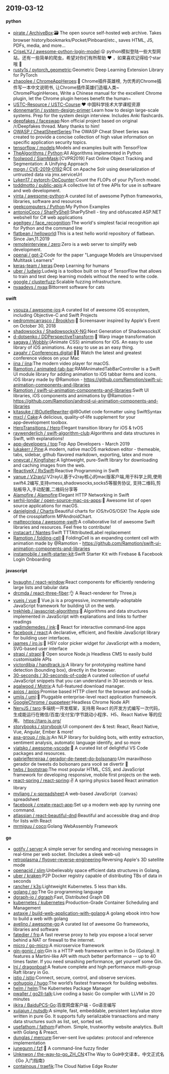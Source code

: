 ## 2019-03-12

#### python
* [pirate / ArchiveBox](https://github.com/pirate/ArchiveBox):🗃
The open source self-hosted web archive. Takes browser history/bookmarks/Pocket/Pinboard/etc., saves HTML, JS, PDFs, media, and more...
* [CriseLYJ / awesome-python-login-model](https://github.com/CriseLYJ/awesome-python-login-model):😮
python模拟登陆一些大型网站，还有一些简单的爬虫，希望对你们有所帮助
❤️
，如果喜欢记得给个star哦
🌟
* [rusty1s / pytorch_geometric](https://github.com/rusty1s/pytorch_geometric):Geometric Deep Learning Extension Library for PyTorch
* [zhaoolee / ChromeAppHeroes](https://github.com/zhaoolee/ChromeAppHeroes):🌈
Chrome插件英雄榜, 为优秀的Chrome插件写一本中文说明书, 让Chrome插件英雄们造福人类~ ChromePluginHeroes, Write a Chinese manual for the excellent Chrome plugin, let the Chrome plugin heroes benefit the human~
* [USTC-Resource / USTC-Course](https://github.com/USTC-Resource/USTC-Course):❤️
中国科学技术大学课程资源
* [donnemartin / system-design-primer](https://github.com/donnemartin/system-design-primer):Learn how to design large-scale systems. Prep for the system design interview. Includes Anki flashcards.
* [deepfakes / faceswap](https://github.com/deepfakes/faceswap):Non official project based on original /r/Deepfakes thread. Many thanks to him!
* [OWASP / CheatSheetSeries](https://github.com/OWASP/CheatSheetSeries):The OWASP Cheat Sheet Series was created to provide a concise collection of high value information on specific application security topics.
* [tensorflow / models](https://github.com/tensorflow/models):Models and examples built with TensorFlow
* [TheAlgorithms / Python](https://github.com/TheAlgorithms/Python):All Algorithms implemented in Python
* [foolwood / SiamMask](https://github.com/foolwood/SiamMask):[CVPR2019] Fast Online Object Tracking and Segmentation: A Unifying Approach
* [mpgn / CVE-2019-0192](https://github.com/mpgn/CVE-2019-0192):RCE on Apache Solr using deserialization of untrusted data via jmx.serviceUrl
* [Lyken17 / pytorch-OpCounter](https://github.com/Lyken17/pytorch-OpCounter):Count the FLOPs of your PyTorch model.
* [toddmotto / public-apis](https://github.com/toddmotto/public-apis):A collective list of free APIs for use in software and web development.
* [vinta / awesome-python](https://github.com/vinta/awesome-python):A curated list of awesome Python frameworks, libraries, software and resources
* [geekcomputers / Python](https://github.com/geekcomputers/Python):My Python Examples
* [antonioCoco / SharPyShell](https://github.com/antonioCoco/SharPyShell):SharPyShell - tiny and obfuscated ASP.NET webshell for C# web applications
* [ageitgey / face_recognition](https://github.com/ageitgey/face_recognition):The world's simplest facial recognition api for Python and the command line
* [flatbean / helloworld](https://github.com/flatbean/helloworld):This is a test hello world repository of flatbean. Since Jan,11.2019
* [remoteinterview / zero](https://github.com/remoteinterview/zero):Zero is a web server to simplify web development.
* [openai / gpt-2](https://github.com/openai/gpt-2):Code for the paper "Language Models are Unsupervised Multitask Learners"
* [keras-team / keras](https://github.com/keras-team/keras):Deep Learning for humans
* [uber / ludwig](https://github.com/uber/ludwig):Ludwig is a toolbox built on top of TensorFlow that allows to train and test deep learning models without the need to write code.
* [google / clusterfuzz](https://github.com/google/clusterfuzz):Scalable fuzzing infrastructure.
* [nyaadevs / nyaa](https://github.com/nyaadevs/nyaa):Bittorrent software for cats

#### swift
* [vsouza / awesome-ios](https://github.com/vsouza/awesome-ios):A curated list of awesome iOS ecosystem, including Objective-C and Swift Projects
* [pedrommcarrasco / Brooklyn](https://github.com/pedrommcarrasco/Brooklyn):🍎
Screensaver inspired by Apple's Event on October 30, 2018
* [shadowsocks / ShadowsocksX-NG](https://github.com/shadowsocks/ShadowsocksX-NG):Next Generation of ShadowsocksX
* [d-dotsenko / DDPerspectiveTransform](https://github.com/d-dotsenko/DDPerspectiveTransform):🔲
Warp image transformation
* [sagaya / Wobbly](https://github.com/sagaya/Wobbly):(Animate CSS) animations for iOS. An easy to use library of iOS animations. As easy to use as an easy thing.
* [zagahr / Conferences.digital](https://github.com/zagahr/Conferences.digital):👨‍💻
Watch the latest and greatest conference videos on your Mac
* [iina / iina](https://github.com/iina/iina):The modern video player for macOS.
* [Ramotion / animated-tab-bar](https://github.com/Ramotion/animated-tab-bar):RAMAnimatedTabBarController is a Swift UI module library for adding animation to iOS tabbar items and icons. iOS library made by @Ramotion - https://github.com/Ramotion/swift-ui-animation-components-and-libraries
* [Ramotion / swift-ui-animation-components-and-libraries](https://github.com/Ramotion/swift-ui-animation-components-and-libraries):Swift UI libraries, iOS components and animations by @Ramotion - https://github.com/Ramotion/android-ui-animation-components-and-libraries
* [kitasuke / IBOutletRewriter](https://github.com/kitasuke/IBOutletRewriter):@IBOutlet code formatter using SwiftSyntax
* [mxcl / Cake](https://github.com/mxcl/Cake):A delicious, quality‑of‑life supplement for your app‑development toolbox.
* [HeroTransitions / Hero](https://github.com/HeroTransitions/Hero):Elegant transition library for iOS & tvOS
* [raywenderlich / swift-algorithm-club](https://github.com/raywenderlich/swift-algorithm-club):Algorithms and data structures in Swift, with explanations!
* [app-developers / top](https://github.com/app-developers/top):Top App Developers - March 2019
* [lukakerr / Pine](https://github.com/lukakerr/Pine):A modern, native macOS markdown editor - themeable, tabs, sidebar, github flavored markdown, exporting, latex and more
* [onevcat / Kingfisher](https://github.com/onevcat/Kingfisher):A lightweight, pure-Swift library for downloading and caching images from the web.
* [ReactiveX / RxSwift](https://github.com/ReactiveX/RxSwift):Reactive Programming in Swift
* [yanue / V2rayU](https://github.com/yanue/V2rayU):V2rayU,基于v2ray核心的mac版客户端,用于科学上网,使用swift4.2编写,支持vmess,shadowsocks,socks5等服务协议, 支持二维码,剪贴板导入,手动配置,二维码分享等
* [Alamofire / Alamofire](https://github.com/Alamofire/Alamofire):Elegant HTTP Networking in Swift
* [serhii-londar / open-source-mac-os-apps](https://github.com/serhii-londar/open-source-mac-os-apps):🚀
Awesome list of open source applications for macOS.
* [danielgindi / Charts](https://github.com/danielgindi/Charts):Beautiful charts for iOS/tvOS/OSX! The Apple side of the crossplatform MPAndroidChart.
* [matteocrippa / awesome-swift](https://github.com/matteocrippa/awesome-swift):A collaborative list of awesome Swift libraries and resources. Feel free to contribute!
* [instacart / Nantes](https://github.com/instacart/Nantes):Swift TTTAttributedLabel replacement
* [Ramotion / folding-cell](https://github.com/Ramotion/folding-cell):📃
FoldingCell is an expanding content cell with animation made by @Ramotion - https://github.com/Ramotion/swift-ui-animation-components-and-libraries
* [instamobile / swift-starter-kit](https://github.com/instamobile/swift-starter-kit):Swift Starter Kit with Firebase & Facebook Login Onboarding

#### javascript
* [bvaughn / react-window](https://github.com/bvaughn/react-window):React components for efficiently rendering large lists and tabular data
* [drcmda / react-three-fiber](https://github.com/drcmda/react-three-fiber):👌
A React-renderer for Three.js
* [vuejs / vue](https://github.com/vuejs/vue):🖖
Vue.js is a progressive, incrementally-adoptable JavaScript framework for building UI on the web.
* [trekhleb / javascript-algorithms](https://github.com/trekhleb/javascript-algorithms):📝
Algorithms and data structures implemented in JavaScript with explanations and links to further readings
* [vadimdemedes / ink](https://github.com/vadimdemedes/ink):🌈
React for interactive command-line apps
* [facebook / react](https://github.com/facebook/react):A declarative, efficient, and flexible JavaScript library for building user interfaces.
* [jaames / iro.js](https://github.com/jaames/iro.js):🎨
HSV color picker widget for JavaScript with a modern, SVG-based user interface
* [strapi / strapi](https://github.com/strapi/strapi):🚀
Open source Node.js Headless CMS to easily build customisable APIs
* [victordibia / handtrack.js](https://github.com/victordibia/handtrack.js):A library for prototyping realtime hand detection (bounding box), directly in the browser.
* [30-seconds / 30-seconds-of-code](https://github.com/30-seconds/30-seconds-of-code):A curated collection of useful JavaScript snippets that you can understand in 30 seconds or less.
* [agalwood / Motrix](https://github.com/agalwood/Motrix):A full-featured download manager.
* [axios / axios](https://github.com/axios/axios):Promise based HTTP client for the browser and node.js
* [umijs / umi](https://github.com/umijs/umi):🌋
Pluggable enterprise-level react application framework.
* [GoogleChrome / puppeteer](https://github.com/GoogleChrome/puppeteer):Headless Chrome Node API
* [NervJS / taro](https://github.com/NervJS/taro):多端统一开发框架，支持用 React 的开发方式编写一次代码，生成能运行在微信/百度/支付宝/字节跳动小程序、H5、React Native 等的应用。 https://taro.js.org/
* [storybooks / storybook](https://github.com/storybooks/storybook):UI component dev & test: React, React Native, Vue, Angular, Ember & more!
* [axa-group / nlp.js](https://github.com/axa-group/nlp.js):An NLP library for building bots, with entity extraction, sentiment analysis, automatic language identify, and so more
* [viatsko / awesome-vscode](https://github.com/viatsko/awesome-vscode):🎨
A curated list of delightful VS Code packages and resources.
* [gabrielferreiraa / gerador-de-tweet-do-bolsonaro](https://github.com/gabrielferreiraa/gerador-de-tweet-do-bolsonaro):Um maravilhoso gerador de tweets do bolsonaro para você se divertir
🔫
* [twbs / bootstrap](https://github.com/twbs/bootstrap):The most popular HTML, CSS, and JavaScript framework for developing responsive, mobile first projects on the web.
* [react-spring / react-spring](https://github.com/react-spring/react-spring):✌️
A spring physics based React animation library
* [myliang / x-spreadsheet](https://github.com/myliang/x-spreadsheet):A web-based JavaScript（canvas） spreadsheet
* [facebook / create-react-app](https://github.com/facebook/create-react-app):Set up a modern web app by running one command.
* [atlassian / react-beautiful-dnd](https://github.com/atlassian/react-beautiful-dnd):Beautiful and accessible drag and drop for lists with React
* [mrmiguu / coco](https://github.com/mrmiguu/coco):Golang WebAssembly Framework

#### go
* [gotify / server](https://github.com/gotify/server):A simple server for sending and receiving messages in real-time per web socket. (Includes a sleek web-ui)
* [retroplasma / flyover-reverse-engineering](https://github.com/retroplasma/flyover-reverse-engineering):Reversing Apple's 3D satellite mode
* [openacid / slim](https://github.com/openacid/slim):Unbelievably space efficient data structures in Golang.
* [uber / kraken](https://github.com/uber/kraken):P2P Docker registry capable of distributing TBs of data in seconds
* [rancher / k3s](https://github.com/rancher/k3s):Lightweight Kubernetes. 5 less than k8s.
* [golang / go](https://github.com/golang/go):The Go programming language
* [dgraph-io / dgraph](https://github.com/dgraph-io/dgraph):Fast, Distributed Graph DB
* [kubernetes / kubernetes](https://github.com/kubernetes/kubernetes):Production-Grade Container Scheduling and Management
* [astaxie / build-web-application-with-golang](https://github.com/astaxie/build-web-application-with-golang):A golang ebook intro how to build a web with golang
* [avelino / awesome-go](https://github.com/avelino/awesome-go):A curated list of awesome Go frameworks, libraries and software
* [fatedier / frp](https://github.com/fatedier/frp):A fast reverse proxy to help you expose a local server behind a NAT or firewall to the internet.
* [micro / go-micro](https://github.com/micro/go-micro):A microservice framework
* [gin-gonic / gin](https://github.com/gin-gonic/gin):Gin is a HTTP web framework written in Go (Golang). It features a Martini-like API with much better performance -- up to 40 times faster. If you need smashing performance, get yourself some Gin.
* [lni / dragonboat](https://github.com/lni/dragonboat):A feature complete and high performance multi-group Raft library in Go.
* [istio / istio](https://github.com/istio/istio):Connect, secure, control, and observe services.
* [gohugoio / hugo](https://github.com/gohugoio/hugo):The world’s fastest framework for building websites.
* [helm / helm](https://github.com/helm/helm):The Kubernetes Package Manager
* [pwaller / go2ll-talk](https://github.com/pwaller/go2ll-talk):Live coding a basic Go compiler with LLVM in 20 minutes
* [iikira / BaiduPCS-Go](https://github.com/iikira/BaiduPCS-Go):百度网盘客户端 - Go语言编写
* [xujiajun / nutsdb](https://github.com/xujiajun/nutsdb):A simple, fast, embeddable, persistent key/value store written in pure Go. It supports fully serializable transactions and many data structures such as list, set, sorted set.
* [usefathom / fathom](https://github.com/usefathom/fathom):Fathom. Simple, trustworthy website analytics. Built with Golang & Preact.
* [dunglas / mercure](https://github.com/dunglas/mercure):Server-sent live updates: protocol and reference implementation
* [junegunn / fzf](https://github.com/junegunn/fzf):🌸
A command-line fuzzy finder
* [Unknwon / the-way-to-go_ZH_CN](https://github.com/Unknwon/the-way-to-go_ZH_CN):《The Way to Go》中文译本，中文正式名《Go 入门指南》
* [containous / traefik](https://github.com/containous/traefik):The Cloud Native Edge Router
